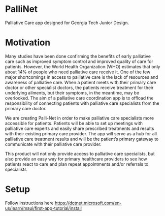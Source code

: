 # PalliNet
Palliative Care app designed for Georgia Tech Junior Design.

# Motivation
Many studies have been done confirming the benefits of early palliative care such as improved symptom control and improved quality of care for patients. However, the World Health Organization (WHO) estimates that only about 14% of people who need palliative care receive it. One of the few major shortcomings in access to palliative care is the lack of resources and awareness of palliative care. When a patient meets with their primary care doctor or other specialist doctors, the patients receive treatment for their underlying ailments, but their symptoms, in the meantime, may be overlooked. The aim of a palliative care coordination app is to offload the responsibility of connecting patients with palliative care specialists from the primary care doctor. 

We are creating Palli-Net in order to make palliative care specialists more accessible for patients. Patients will be able to set up meetings with palliative care experts and easily share prescribed treatments and results with their existing primary care provider. The app will serve as a hub for all palliative care treatment results and will be the patient’s primary gateway to communicate with their palliative care provider. 

This product will not only provide access to palliative care specialists, but also provide an easy way for primary healthcare providers to see how patients react to care and plan repeat appointments and/or referrals to specialists 

# Setup
Follow instructions here https://dotnet.microsoft.com/en-us/learn/maui/first-app-tutorial/install
